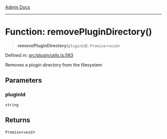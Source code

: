 [Admin Docs](/)

***

# Function: removePluginDirectory()

> **removePluginDirectory**(`pluginId`): `Promise`\<`void`\>

Defined in: [src/plugin/utils.ts:563](https://github.com/Sourya07/talawa-api/blob/4e4298c85a0d2c28affa824f2aab7ec32b5f3ac5/src/plugin/utils.ts#L563)

Removes a plugin directory from the filesystem

## Parameters

### pluginId

`string`

## Returns

`Promise`\<`void`\>
